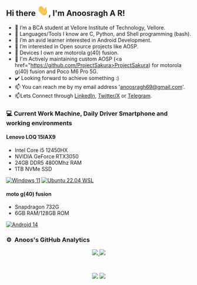 <h2>Hi there <img src="https://raw.githubusercontent.com/ABSphreak/ABSphreak/master/gifs/Hi.gif" width="30px" height="30px">, I'm Anoosragh A R!</h2>

- 🌱 I’m a BCA student at Vellore Institute of Technology, Vellore.
- 👀 Languages/Tools I know are C, Python, and Shell programming (bash).
- 💞️ I’m an avid learner interested in Android Development.
- 👀 I’m interested in Open source projects like AOSP.
- 📱 Devices I own are motorola g(40) fusion.
- 📱 I'm Actively maintaining custom AOSP (<a href="https://github.com/ProjectSakura>ProjectSakura</a>) for motorola g(40) fusion and Poco M6 Pro 5G.
- ✔️ Looking forward to achieve something :)
- 📫 You can reach me by my email address 'anoosragh69@gmail.com'.
- 📫Lets Connect through <a href="https://www.linkedin.com/in/anoosragh69">LinkedIn</a>, <a href="https://twitter.com/anoosragh69">Twitter/X</a> or <a href="https://t.me/anoosragh69">Telegram</a>.

### 💻 Current Work Machine, Daily Driver Smartphone and working environments
#### Lenovo LOQ 15IAX9
- Intel Core i5 12450HX
- NVIDIA GeForce RTX3050
- 24GB DDR5 4800Mhz RAM
- 1TB NVMe SSD

[![Windows 11](https://img.shields.io/badge/Windows%2011-00adef?style=flat-square&logo=windows&logoColor=ffffff)](https://www.microsoft.com/en-in/software-download/windows10)
[![Ubuntu 22.04 WSL](https://img.shields.io/badge/Ubuntu%2022.04-dd4814?style=flat-square&logo=ubuntu&logoColor=ffffff)](https://pop.system76.com/)

#### moto g(40) fusion
- Snapdragon 732G
- 6GB RAM/128GB ROM

[![Android 14](https://img.shields.io/badge/Android%2014-3ddc84?style=flat-square&logo=android&logoColor=ffffff)](https://www.android.com/android-14/)

### ⚙️ &nbsp;Anoos's GitHub Analytics
<p align="center">
<a href="https://github.com/anoosragh69">
<img height="180em" src="https://github-readme-stats-eight-theta.vercel.app/api?username=anoosragh69&show_icons=true&theme=nightowl&include_all_commits=true&count_private=true"/>
<img height="180em" src="https://github-readme-stats-eight-theta.vercel.app/api/top-langs/?username=anoosragh69&layout=compact&langs_count=8&theme=nightowl"/>
</a>
</p>

<br>

<p align="center">
 <img src="https://komarev.com/ghpvc/?username=anoosragh69le=flat-square"/>
 <img src="https://img.shields.io/badge/dynamic/json?logo=github&label=GitHub+Followers&labelColor=282c34&color=181717&query=%24.data.totalSubs&url=https%3A%2F%2Fapi.spencerwoo.com%2Fsubstats%2F%3Fsource%3Dgithub%26queryKey%anoosragh69&longCache=true"/>
</p>
